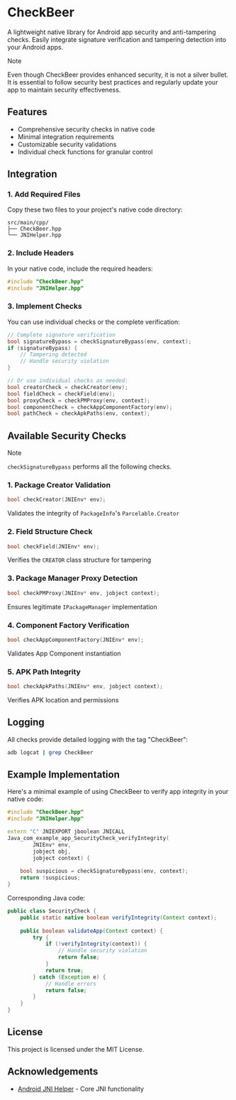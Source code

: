 # CheckBeer

A lightweight native library for Android app security and anti-tampering checks. Easily integrate signature verification and tampering detection into your Android apps.

> [!NOTE]
> Even though CheckBeer provides enhanced security, it is not a silver bullet. It is essential to follow security best practices and regularly update your app to maintain security effectiveness.

## Features

- Comprehensive security checks in native code
- Minimal integration requirements
- Customizable security validations
- Individual check functions for granular control

## Integration

### 1. Add Required Files

Copy these two files to your project's native code directory:

```plaintext
src/main/cpp/
├── CheckBeer.hpp
└── JNIHelper.hpp
```

### 2. Include Headers

In your native code, include the required headers:

```cpp
#include "CheckBeer.hpp"
#include "JNIHelper.hpp"
```

### 3. Implement Checks

You can use individual checks or the complete verification:

```cpp
// Complete signature verification
bool signatureBypass = checkSignatureBypass(env, context);
if (signatureBypass) {
    // Tampering detected
    // Handle security violation
}

// Or use individual checks as needed:
bool creatorCheck = checkCreator(env);
bool fieldCheck = checkField(env);
bool proxyCheck = checkPMProxy(env, context);
bool componentCheck = checkAppComponentFactory(env);
bool pathCheck = checkApkPaths(env, context);
```

## Available Security Checks

> [!NOTE]
> `checkSignatureBypass` performs all the following checks.

### 1. Package Creator Validation
```cpp
bool checkCreator(JNIEnv* env);
```
Validates the integrity of `PackageInfo`'s `Parcelable.Creator`

### 2. Field Structure Check
```cpp
bool checkField(JNIEnv* env);
```
Verifies the `CREATOR` class structure for tampering

### 3. Package Manager Proxy Detection
```cpp
bool checkPMProxy(JNIEnv* env, jobject context);
```
Ensures legitimate `IPackageManager` implementation

### 4. Component Factory Verification
```cpp
bool checkAppComponentFactory(JNIEnv* env);
```
Validates App Component instantiation

### 5. APK Path Integrity
```cpp
bool checkApkPaths(JNIEnv* env, jobject context);
```
Verifies APK location and permissions

## Logging

All checks provide detailed logging with the tag "CheckBeer":

```bash
adb logcat | grep CheckBeer
```

## Example Implementation

Here's a minimal example of using CheckBeer to verify app integrity in your native code:

```cpp
#include "CheckBeer.hpp"
#include "JNIHelper.hpp"

extern "C" JNIEXPORT jboolean JNICALL
Java_com_example_app_SecurityCheck_verifyIntegrity(
        JNIEnv* env,
        jobject obj,
        jobject context) {
    
    bool suspicious = checkSignatureBypass(env, context);
    return !suspicious;
}
```

Corresponding Java code:

```java
public class SecurityCheck {
    public static native boolean verifyIntegrity(Context context);
    
    public boolean validateApp(Context context) {
        try {
            if (!verifyIntegrity(context)) {
                // Handle security violation
                return false;
            }
            return true;
        } catch (Exception e) {
            // Handle errors
            return false;
        }
    }
}
```

## License

This project is licensed under the MIT License.

## Acknowledgements

- [Android JNI Helper](https://github.com/reveny/Android-JNI-Helper) - Core JNI functionality
